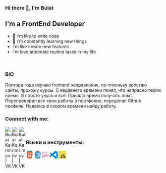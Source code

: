 ### Hi there 👋, I'm Bulat

## I'm a FrontEnd Developer

- 💪 I'm like to write code
- 🥅 I'm constantly learning new things
- I'm like create new features
- i'm love automate routine tasks in my life

<br />

### BIO

Полтора года изучаю frontend направление, по-тихоньку верстаю сайты, прохожу курсы. С недавнего времени понял, что напрасно теряю время. Я просто учусь и всё. Пришло время получать опыт. Перепроверил все свои работы в портфолио, переделал Github профиль. Надеюсь в скором времени найду работу.<br />

### Connect with me:

[<img align="left" alt="Bulat Karimov | VK" width="22px" src="https://cdn-icons-png.flaticon.com/512/2111/2111828.png" fill="#000"/>][vk]
[<img align="left" alt="Bulat Karimov | VK" width="22px" src="https://cdn.jsdelivr.net/npm/simple-icons@v3/icons/vk.svg" fill="#fff"/>][tg]
[<img align="left" alt="Bulat Karimov | VK" width="22px" src="https://cdn.jsdelivr.net/npm/simple-icons@v3/icons/vk.svg" fill="#fff"/>][gmail]

<br />

### Языки и инструменты:

<!-- <img align="left" alt="React" width="26px" src="https://raw.githubusercontent.com/github/explore/80688e429a7d4ef2fca1e82350fe8e3517d3494d/topics/react/react.png" /> -->
<img align="left" alt="HTML5" width="26px" src="https://raw.githubusercontent.com/github/explore/80688e429a7d4ef2fca1e82350fe8e3517d3494d/topics/html/html.png" />
<img align="left" alt="CSS3" width="26px" src="https://raw.githubusercontent.com/github/explore/80688e429a7d4ef2fca1e82350fe8e3517d3494d/topics/css/css.png" />
<img align="left" alt="Sass" width="26px" src="https://raw.githubusercontent.com/github/explore/80688e429a7d4ef2fca1e82350fe8e3517d3494d/topics/sass/sass.png" />
<img align="left" alt="Visual Studio Code" width="26px" src="https://raw.githubusercontent.com/github/explore/80688e429a7d4ef2fca1e82350fe8e3517d3494d/topics/visual-studio-code/visual-studio-code.png" />
<img align="left" alt="JavaScript" width="26px" src="https://raw.githubusercontent.com/github/explore/80688e429a7d4ef2fca1e82350fe8e3517d3494d/topics/javascript/javascript.png" />

[vk]: https://vk.com/muzhick528
[tg]: https://t.me/Bulat_KA18
[gmail]: karimovminds@gmail.com
